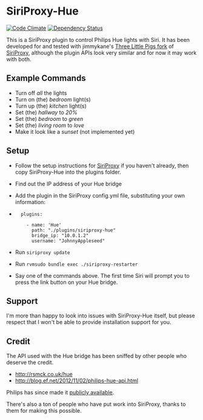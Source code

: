 # SiriProxy-Hue #

[![Code Climate](https://codeclimate.com/github/interstateone/siriproxy-hue.png)](https://codeclimate.com/github/interstateone/siriproxy-hue)
[![Dependency Status](https://gemnasium.com/interstateone/siriproxy-hue.png)](https://gemnasium.com/interstateone/siriproxy-hue)

This is a SiriProxy plugin to control Philips Hue lights with Siri. It has been developed for and tested with jimmykane's [Three Little Pigs fork](https://github.com/jimmykane/The-Three-Little-Pigs-Siri-Proxy) of [SiriProxy](https://github.com/plamoni/SiriProxy), although the plugin APIs look very similar and for now it may work with both.

## Example Commands ##

- Turn off *all* the lights
- Turn on (the) *bedroom* light(s)
- Turn up (the) *kitchen* light(s)
- Set (the) *hallway* to *20%*
- Set (the) *bedroom* to *green*
- Set (the) *living room* to *love*
- Make it look like a *sunset* (not implemented yet)

## Setup ##

- Follow the setup instructions for [SiriProxy](https://github.com/jimmykane/The-Three-Little-Pigs-Siri-Proxy#set-up-instructions) if you haven't already, then copy SiriProxy-Hue into the plugins folder.
- Find out the IP address of your Hue bridge
- Add the plugin in the SiriProxy config.yml file, substituting your own information:

-       plugins:

          - name: 'Hue'
            path: "./plugins/siriproxy-hue"
            bridge_ip: "10.0.1.2"
            username: "JohnnyAppleseed"

- Run `siriproxy update`
- Run `rvmsudo bundle exec ./siriproxy-restarter`
- Say one of the commands above. The first time Siri will prompt you to press the link button on your Hue bridge.

## Support ##

I'm more than happy to look into issues with SiriProxy-Hue itself, but please respect that I won't be able to provide installation support for you.

## Credit ##

The API used with the Hue bridge has been sniffed by other people who deserve the credit.

  - http://rsmck.co.uk/hue
  - http://blog.ef.net/2012/11/02/philips-hue-api.html

Philips has since made it [publicly available](http://developers.meethue.com/).

There's also a ton of people who have put work into SiriProxy, thanks to them for making this possible.
